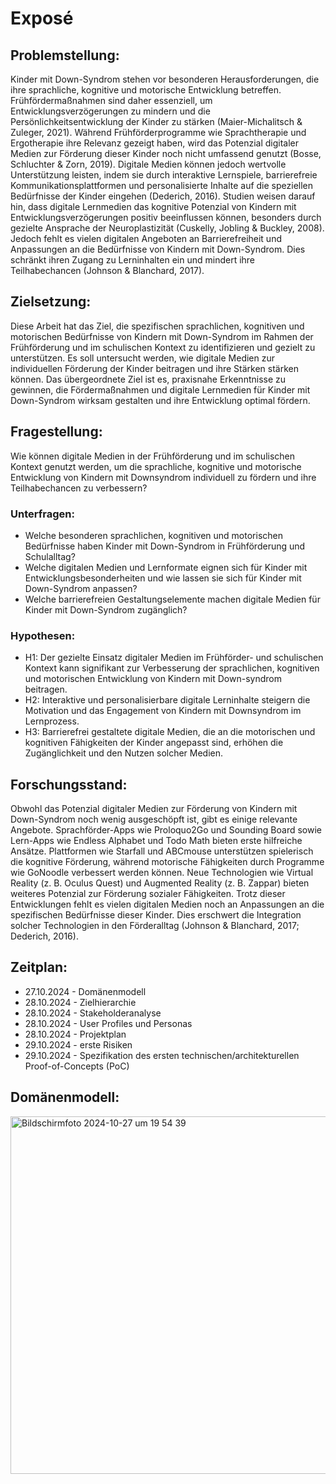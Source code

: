 # Exposé
## Problemstellung:
Kinder mit Down-Syndrom stehen vor besonderen Herausforderungen, die ihre sprachliche, kognitive und motorische Entwicklung betreffen. Frühfördermaßnahmen sind daher essenziell, um Entwicklungsverzögerungen zu mindern und die Persönlichkeitsentwicklung der Kinder zu stärken (Maier-Michalitsch & Zuleger, 2021). Während Frühförderprogramme wie Sprachtherapie und Ergotherapie ihre Relevanz gezeigt haben, wird das Potenzial digitaler Medien zur Förderung dieser Kinder noch nicht umfassend genutzt (Bosse, Schluchter & Zorn, 2019). Digitale Medien können jedoch wertvolle Unterstützung leisten, indem sie durch interaktive Lernspiele, barrierefreie Kommunikationsplattformen und personalisierte Inhalte auf die speziellen Bedürfnisse der Kinder eingehen (Dederich, 2016). Studien weisen darauf hin, dass digitale Lernmedien das kognitive Potenzial von Kindern mit Entwicklungsverzögerungen positiv beeinflussen können, besonders durch gezielte Ansprache der Neuroplastizität (Cuskelly, Jobling & Buckley, 2008). Jedoch fehlt es vielen digitalen Angeboten an Barrierefreiheit und Anpassungen an die Bedürfnisse von Kindern mit Down-Syndrom. Dies schränkt ihren Zugang zu Lerninhalten ein und mindert ihre Teilhabechancen (Johnson & Blanchard, 2017).

## Zielsetzung:
Diese Arbeit hat das Ziel, die spezifischen sprachlichen, kognitiven und motorischen Bedürfnisse von Kindern mit Down-Syndrom im Rahmen der Frühförderung und im schulischen Kontext zu identifizieren und gezielt zu unterstützen. Es soll untersucht werden, wie digitale Medien zur individuellen Förderung der Kinder beitragen und ihre Stärken stärken können. Das übergeordnete Ziel ist es, praxisnahe Erkenntnisse zu gewinnen, die Fördermaßnahmen und digitale Lernmedien für Kinder mit Down-Syndrom wirksam gestalten und ihre Entwicklung optimal fördern.

## Fragestellung:
Wie können digitale Medien in der Frühförderung und im schulischen Kontext genutzt werden, um die sprachliche, kognitive und motorische Entwicklung von Kindern mit Downsyndrom individuell zu fördern und ihre Teilhabechancen zu verbessern?

### Unterfragen:
- Welche besonderen sprachlichen, kognitiven und motorischen Bedürfnisse haben Kinder mit Down-Syndrom in Frühförderung und Schulalltag?
- Welche digitalen Medien und Lernformate eignen sich für Kinder mit Entwicklungsbesonderheiten und wie lassen sie sich für Kinder mit Down-Syndrom anpassen?
- Welche barrierefreien Gestaltungselemente machen digitale Medien für Kinder mit Down-Syndrom zugänglich?

### Hypothesen:
- H1: Der gezielte Einsatz digitaler Medien im Frühförder- und schulischen Kontext kann signifikant zur Verbesserung der sprachlichen, kognitiven und motorischen Entwicklung von Kindern mit Down-syndrom beitragen.
- H2: Interaktive und personalisierbare digitale Lerninhalte steigern die Motivation und das Engagement von Kindern mit Downsyndrom im Lernprozess.
- H3: Barrierefrei gestaltete digitale Medien, die an die motorischen und kognitiven Fähigkeiten der Kinder angepasst sind, erhöhen die Zugänglichkeit und den Nutzen solcher Medien.

## Forschungsstand:
Obwohl das Potenzial digitaler Medien zur Förderung von Kindern mit Down-Syndrom noch wenig ausgeschöpft ist, gibt es einige relevante Angebote. Sprachförder-Apps wie Proloquo2Go und Sounding Board sowie Lern-Apps wie Endless Alphabet und Todo Math bieten erste hilfreiche Ansätze. Plattformen wie Starfall und ABCmouse unterstützen spielerisch die kognitive Förderung, während motorische Fähigkeiten durch Programme wie GoNoodle verbessert werden können. Neue Technologien wie Virtual Reality (z. B. Oculus Quest) und Augmented Reality (z. B. Zappar) bieten weiteres Potenzial zur Förderung sozialer Fähigkeiten. Trotz dieser Entwicklungen fehlt es vielen digitalen Medien noch an Anpassungen an die spezifischen Bedürfnisse dieser Kinder. Dies erschwert die Integration solcher Technologien in den Förderalltag (Johnson & Blanchard, 2017; Dederich, 2016).

## Zeitplan:
- 27.10.2024 - Domänenmodell
- 28.10.2024 - Zielhierarchie
- 28.10.2024 - Stakeholderanalyse
- 28.10.2024 - User Profiles und Personas
- 28.10.2024 - Projektplan
- 29.10.2024 - erste Risiken
- 29.10.2024 - Spezifikation des ersten technischen/architekturellen Proof-of-Concepts (PoC)

## Domänenmodell:
<img width="572" alt="Bildschirmfoto 2024-10-27 um 19 54 39" src="https://github.com/user-attachments/assets/28a49857-44bc-4ecc-b4f0-9b58c45057d0">


  
